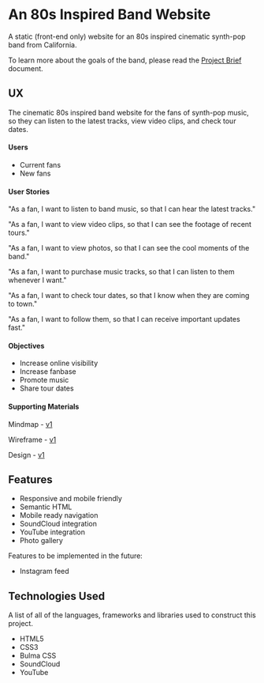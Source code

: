 # An 80s Inspired Band Website

A static (front-end only) website for an 80s inspired cinematic synth-pop band from California.

To learn more about the goals of the band, please read the [Project Brief](ux/Project_Brief.md) document.

## UX

The cinematic 80s inspired band website for the fans of synth-pop music, so they can listen to the latest tracks, view video clips, and check tour dates.

#### Users

- Current fans
- New fans

#### User Stories

"As a fan, I want to listen to band music, so that I can hear the latest tracks."

"As a fan, I want to view video clips, so that I can see the footage of recent tours."

"As a fan, I want to view photos, so that I can see the cool moments of the band."

"As a fan, I want to purchase music tracks, so that I can listen to them whenever I want."

"As a fan, I want to check tour dates, so that I know when they are coming to town."

"As a fan, I want to follow them, so that I can receive important updates fast."

#### Objectives

- Increase online visibility
- Increase fanbase
- Promote music
- Share tour dates

#### Supporting Materials

Mindmap - [ v1](ux/Mindmap_v1.png)

Wireframe - [v1](ux/Wireframe_v1.pdf)

Design - [v1](ux/#)

## Features

- Responsive and mobile friendly
- Semantic HTML
- Mobile ready navigation
- SoundCloud integration
- YouTube integration
- Photo gallery

Features to be implemented in the future:

- Instagram feed

## Technologies Used

A list of all of the languages, frameworks and libraries used to construct this project.

- HTML5
- CSS3
- Bulma CSS
- SoundCloud
- YouTube
